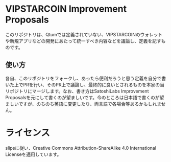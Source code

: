 # VIPSTARCOIN Improvement Proposals

このリポジトリは、Qtumでは定義されていない、VIPSTARCOINのウォレットや新規アプリなどの開発にあたって統一すべき内容などを議論し、定義を記すものです。

## 使い方

各自、このリポジトリをフォークし、あったら便利だろうと思う定義を自分で書いた上でPRを行い、そのPR上で議論し、最終的に良いとされるものを本家の当リポジトリにマージします。なお、書き方はSatoshiLabs Improvement Proposalsを元にして書くのが望ましいです。今のところは日本語で書くのが望ましいですが、のちのち英語に変更したり、両言語で各場合等あるかもしれません。

# ライセンス
slipsに従い、Creative Commons Attribution-ShareAlike 4.0 International Licenseを適用しています。